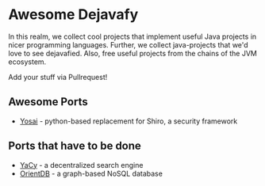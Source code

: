 Awesome Dejavafy
====

In this realm, we collect cool projects that implement useful Java projects in nicer programming languages.
Further, we collect java-projects that we'd love to see dejavafied.
Also, free useful projects from the chains of the JVM ecosystem.

Add your stuff via Pullrequest!

Awesome Ports
-----

  * [Yosai](https://github.com/YosaiProject/yosai) - python-based replacement for Shiro, a security framework

Ports that have to be done
-----

  * [YaCy](https://github.com/yacy/yacy_search_server) - a decentralized search engine
  * [OrientDB](https://github.com/orientechnologies/orientdb) - a graph-based NoSQL database
